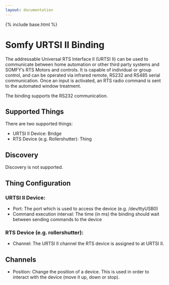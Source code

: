 ```yaml
---
layout: documentation
---
```


{% include base.html %}

# Somfy URTSI II Binding

The addressable Universal RTS Interface II (URTSI II) can be used to communicate between home automation or other third party systems and SOMFY’s RTS Motors and controls. It is capable of individual or group control, and can be operated via infrared remote, RS232 and RS485 serial communication. Once an input is activated, an RTS radio command is sent to the automated window treatment. 

The binding supports the RS232 communication.

## Supported Things
There are two supported things:
* URTSI II Device: Bridge
* RTS Device (e.g. Rollershutter): Thing 

## Discovery
Discovery is not supported.

## Thing Configuration
### URTSI II Device:
* Port: The port which is used to access the device (e.g. /dev/ttyUSB0)
* Command execution interval: The time (in ms) the binding should wait between sending commands to the device

### RTS Device (e.g. rollershutter):
* Channel: The URTSI II channel the RTS device is assigned to at URTSI II.

## Channels
* Position: Change the position of a device. This is used in order to interact with the device (move it up, down or stop).
